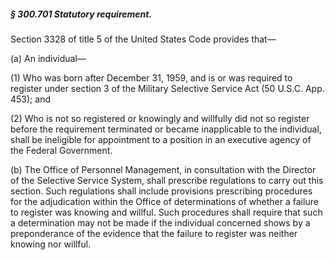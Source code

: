 ##### § 300.701 Statutory requirement. #####

Section 3328 of title 5 of the United States Code provides that—

(a) An individual—

(1) Who was born after December 31, 1959, and is or was required to register under section 3 of the Military Selective Service Act (50 U.S.C. App. 453); and

(2) Who is not so registered or knowingly and willfully did not so register before the requirement terminated or became inapplicable to the individual, shall be ineligible for appointment to a position in an executive agency of the Federal Government.

(b) The Office of Personnel Management, in consultation with the Director of the Selective Service System, shall prescribe regulations to carry out this section. Such regulations shall include provisions prescribing procedures for the adjudication within the Office of determinations of whether a failure to register was knowing and willful. Such procedures shall require that such a determination may not be made if the individual concerned shows by a preponderance of the evidence that the failure to register was neither knowing nor willful.